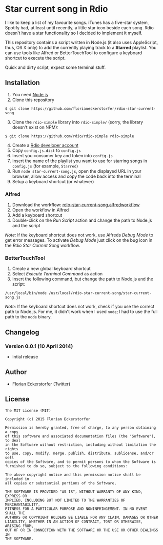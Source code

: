 Star current song in Rdio
=========================

I like to keep a list of my favourite songs. iTunes has a five-star system, Spotify had, at least until recently, a little star icon beside each song. Rdio doesn't have a star functionality so I decided to implement it myself.

This repository contains a script written in Node.js (it also uses AppleScript, thus, OS X only) to add the currently playing track to a **Starred** playlist. You can use tools like Alfred or BetterTouchTool to configure a keyboard shortcut to execute the script.

Quick and dirty script, expect some terminal stuff.


Installation
------------

1. You need [Node.js](http://nodejs.org)
2. Clone this repository
```shell
$ git clone https://github.com/florianeckerstorfer/rdio-star-current-song
```
3. Clone the `rdio-simple` library into `rdio-simple/` (sorry, the library doesn't exist on NPM):
```shell
$ git clone https://github.com/rdio/rdio-simple rdio-simple
```
4. Create a [Rdio developer account](http://rdio.mashery.com)
5. Copy `config.js.dist` to `config.js`
6. Insert you consumer key and token into `config.js`
7. Insert the name of the playlist you want to use for starring songs in `config.js` (for example, `Starred`)
8. Run `node star-current-song.js`, open the displayed URL in your browser, allow access and copy the code back into the terminal
9. Setup a keyboard shortcut (or whatever)

### Alfred

1. Download the workflow: [rdio-star-current-song.alfredworkflow](https://github.com/florianeckerstorfer/rdio-star-current-song/releases/download/v0.1/rdio-star-current-song.alfredworkflow)
2. Open the workflow in Alfred
3. Add a keyboard shortcut
4. Double-click on the *Run Script* action and change the path to Node.js and the script

*Note:* If the keyboard shortcut does not work, use Alfreds *Debug Mode* to get error messages. To activate *Debug Mode* just click on the bug icon in the *Rdio Star Current Song* workflow.

### BetterTouchTool

1. Create a new global keyboard shortcut
2. Select *Execute Terminal Command* as action
3. Insert the following command, but change the path to Node.js and the script:

```shell
/usr/local/bin/node /usr/local/rdio-star-current-song/star-current-song.js
```

*Note:* If the keyboard shortcut does not work, check if you use the correct path to Node.js. For me, it didn't work when I used `node`; I had to use the full path to the `node` binary.


Changelog
---------

### Version 0.0.1 (10 April 2014)

- Intial release

Author
------

- [Florian Eckerstorfer](http://florian.ec) ([Twitter](http://twitter.com/Florian_))

License
-------

    The MIT License (MIT)

    Copyright (c) 2015 Florian Eckerstorfer

    Permission is hereby granted, free of charge, to any person obtaining a copy
    of this software and associated documentation files (the "Software"), to deal
    in the Software without restriction, including without limitation the rights
    to use, copy, modify, merge, publish, distribute, sublicense, and/or sell
    copies of the Software, and to permit persons to whom the Software is
    furnished to do so, subject to the following conditions:

    The above copyright notice and this permission notice shall be included in
    all copies or substantial portions of the Software.

    THE SOFTWARE IS PROVIDED "AS IS", WITHOUT WARRANTY OF ANY KIND, EXPRESS OR
    IMPLIED, INCLUDING BUT NOT LIMITED TO THE WARRANTIES OF MERCHANTABILITY,
    FITNESS FOR A PARTICULAR PURPOSE AND NONINFRINGEMENT. IN NO EVENT SHALL THE
    AUTHORS OR COPYRIGHT HOLDERS BE LIABLE FOR ANY CLAIM, DAMAGES OR OTHER
    LIABILITY, WHETHER IN AN ACTION OF CONTRACT, TORT OR OTHERWISE, ARISING FROM,
    OUT OF OR IN CONNECTION WITH THE SOFTWARE OR THE USE OR OTHER DEALINGS IN
    THE SOFTWARE.
